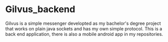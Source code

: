 # Gilvus_backend

Gilvus is a simple messenger developted as my bachelor's degree project that works on plain java sockets and has my own simple protocol. This is a back end application, there is also a mobile android app in my repositories.
